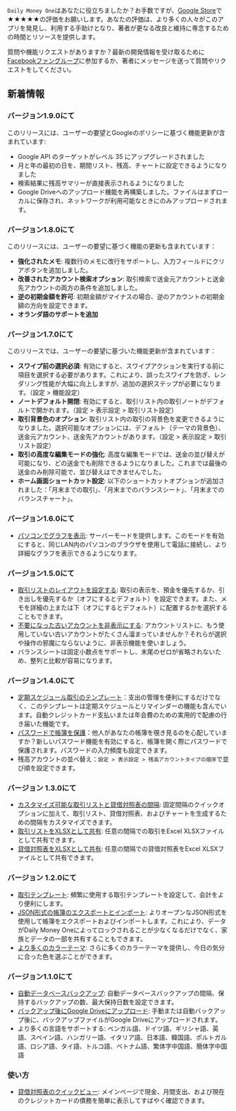 
`Daily Money One`はあなたに役立ちましたか？お手数ですが、[Google Store](https://play.google.com/store/apps/details?id=com.colaorange.dailymoneyone)で★★★★★の評価をお願いします。あなたの評価は、より多くの人々がこのアプリを発見し、利用する手助けとなり、著者が更なる改良と維持に専念するための時間とリソースを提供します。

質問や機能リクエストがありますか？最新の開発情報を受け取るために[Facebookファングループ](https://www.facebook.com/colaorange.daily.money)に参加するか、著者にメッセージを送って質問やリクエストをしてください。

## 新着情報

### バージョン1.9.0にて
このリリースには、ユーザーの要望とGoogleのポリシーに基づく機能更新が含まれています:
* Google API のターゲットがレベル 35 にアップグレードされました  
* 月と年の最初の日を、期間リスト、残高、チャートに設定できるようになりました  
* 検索結果に残高サマリーが直接表示されるようになりました  
* Google Driveへのアップロード機能を再構築しました。ファイルはまずローカルに保存され、ネットワークが利用可能なときにのみアップロードされます。

### バージョン1.8.0にて
このリリースには、ユーザーの要望に基づく機能の更新も含まれています：
* **強化されたメモ**: 複数行のメモに改行をサポートし、入力フィールドにクリアボタンを追加しました。
* **改善されたアカウント検索オプション**: 取引検索で送金元アカウントと送金先アカウントの両方の条件を追加しました。
* **逆の初期金額を許可**: 初期金額がマイナスの場合、逆のアカウントの初期金額の方向を設定できます。
* **オランダ語のサポートを追加**

### バージョン1.7.0にて
このリリースでは、ユーザーの要望に基づいた機能更新が含まれています：
* **スワイプ前の選択必須**: 有効にすると、スワイプアクションを実行する前に項目を選択する必要があります。これにより、誤ったスワイプを防ぎ、レンダリング性能が大幅に向上しますが、追加の選択ステップが必要になります。（設定 > 機能設定）
* **ノートデフォルト開閉**: 有効にすると、取引リスト内の取引ノートがデフォルトで開かれます。（設定 > 表示設定 > 取引リスト設定）
* **取引背景色のオプション**: 取引リスト内の取引の背景色を変更できるようになりました。選択可能なオプションには、デフォルト（テーマの背景色）、送金元アカウント、送金先アカウントがあります。（設定 > 表示設定 > 取引リスト設定）
* **取引の高度な編集モードの強化**: 高度な編集モードでは、送金の並び替えが可能になり、どの送金でも削除できるようになりました。これまでは最後の送金のみ削除可能で、並び替えはできませんでした。
* **ホーム画面ショートカット設定**: 以下のショートカットオプションが追加されました：「月末までの取引」、「月末までのバランスシート」、「月末までのバランスチャート」。

### バージョン1.6.0にて
* [パソコンでグラフを表示](https://youtu.be/Ag8cqg9gzi0): サーバーモードを提供します。このモードを有効にすると、同じLAN内のパソコンのブラウザを使用して電話に接続し、より詳細なグラフを表示できるようになります。

### バージョン1.5.0にて
* [取引リストのレイアウトを設定する](https://youtu.be/TzQj2pY6sWs): 取引の表示を、預金を優先するか、引き出しを優先するか（オフにするとデフォルト）を設定できます。また、メモを詳細の上または下（オフにするとデフォルト）に配置するかを選択することもできます。
* [不要になった古いアカウントを非表示にする](https://youtu.be/nKq7Mh_2nQA): アカウントリストに、もう使用していない古いアカウントがたくさん溜まっていませんか？それらが選択や操作の邪魔にならないように、非表示機能を使いましょう。
* バランスシートは固定小数点をサポートし、末尾のゼロが省略されないため、整列と比較が容易になります。

### バージョン1.4.0にて
* [定期スケジュール取引のテンプレート](https://youtu.be/TzQj2pY6sWs)：支出の管理を便利にするだけでなく、このテンプレートは定期スケジュールとリマインダーの機能も含んでいます。自動クレジットカード支払いまたは年会費のための実用的で配慮の行き届いた機能です。
* [パスワードで帳簿を保護](https://youtu.be/peoYqNG_4pk)：他人があなたの帳簿を覗き見るのを心配していますか？新しいパスワード機能を有効にすると、帳簿を開く際にパスワードで保護されます。パスワードの入力頻度も設定できます。
* 残高アカウントの並べ替え：`設定 > 表示設定 > 残高アカウントタイプの順序`で並び順を設定できます。

### バージョン 1.3.0にて
* [カスタマイズ可能な取引リストと貸借対照表の間隔](https://youtu.be/O7EcLN82qIU): 固定間隔のクイックオプションに加えて、取引リスト、貸借対照表、およびチャートを生成するための間隔をカスタマイズできます。
* [取引リストをXLSXとして共有](https://youtu.be/Bf7j39fsCSc): 任意の間隔での取引をExcel XLSXファイルとして共有できます。
* [貸借対照表をXLSXとして共有](https://youtu.be/kpxJxNsButA): 任意の間隔での貸借対照表をExcel XLSXファイルとして共有できます。

### バージョン 1.2.0にて
* [取引テンプレート](https://youtu.be/CtfJ5BecZfY): 頻繁に使用する取引テンプレートを設定して、会計をより便利にします。
* [JSON形式の帳簿のエクスポートとインポート](https://youtu.be/bHGEH7zcj78): よりオープンなJSON形式を使用して帳簿をエクスポートおよびインポートします。これにより、データがDaily Money Oneによってロックされることが少なくなるだけでなく、家族とデータの一部を共有することもできます。
* [より多くのカラーテーマ](https://youtu.be/3Yw7m2AOvfc): さらに多くのカラーテーマを提供し、今日の気分に合った色を選ぶことができます。

### バージョン1.1.0にて
* [自動データベースバックアップ](https://youtube.com/shorts/dWePWDncx0k): 自動データベースバックアップの間隔、保持するバックアップの数、最大保持日数を設定できます。
* [バックアップ後にGoogle Driveにアップロード](https://youtu.be/hOJdtKElLuw): 手動または自動バックアップ後に、バックアップファイルがGoogle Driveにアップロードされます。
* より多くの言語をサポートする: ベンガル語、ドイツ語、ギリシャ語、英語、スペイン語、ハンガリー語、イタリア語、日本語、韓国語、ポルトガル語、ロシア語、タイ語、トルコ語、ベトナム語、繁体字中国語、簡体字中国語

### 使い方
* [貸借対照表のクイックビュー](https://youtu.be/66tJxSrI_vQ): メインページで現金、月間支出、および現在のクレジットカードの債務を簡単に表示してすばやく確認できます。